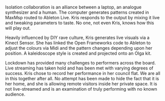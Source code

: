 Isolation collaboration is an alliance between a laptop, an analogue synthesizer and a human. The computer generates patterns created in MaxMsp routed to Ableton Live. Kris responds to the output by mixing it live and tweaking parameters to taste. No one, not even Kris, knows how this will play out.

Heavily influenced by DIY rave culture, Kris generates live visuals via a Kinect Sensor. She has linked the Open Frameworks code to Ableton to adjust the colours via Midi and the pattern changes depending upon her position. A kaleidoscope style is created and projected onto an Olga kit.

Lockdown has provided many challenges to performers across the board. Live streaming has taken hold and has been met with varying degrees of success. Kris chose to record her performance in her council flat. We are all in this together after all. No attempt has been made to hide the fact that it is her home, and she is allowing remote visitors inside her private space. It is not live-streamed and is an examination of truly performing with no known audience.